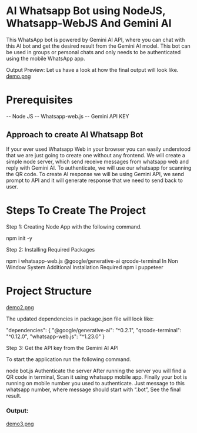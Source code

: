 # AI Whatsapp Bot using NodeJS, Whatsapp-WebJS And Gemini AI

This WhatsApp bot is powered by Gemini AI API, where you can chat with this AI bot and get the desired result from the Gemini AI model. This bot can be used in groups or personal chats and only needs to be authenticated using the mobile WhatsApp app.

Output Preview: Let us have a look at how the final output will look like.
[demo.png](https://media.geeksforgeeks.org/wp-content/uploads/20240214020652/4_11zon.png)

# Prerequisites
 -- Node JS
 -- Whatsapp-web.js
 -- Gemini API KEY
## Approach to create AI Whatsapp Bot
If your ever used Whatsapp Web in your browser you can easily understood that we are just going to create one without any frontend.
We will create a simple node server, which send receive messages from whatsapp web and reply with Gemini AI.
To authenticate, we will use our whatsapp for scanning the QR code.
To create AI response we will be using Gemini API, we send prompt to API and it will generate response that we need to send back to user.

# Steps To Create The Project

Step 1: Creating Node App with the following command.

npm init -y

Step 2: Installing Required Packages

npm i whatsapp-web.js @google/generative-ai qrcode-terminal
In Non Window System Additional Installation Required
npm i puppeteer

# Project Structure
[demo2.png](https://media.geeksforgeeks.org/wp-content/uploads/20240216161936/project-structure.png)

The updated dependencies in package.json file will look like:

"dependencies": {
    "@google/generative-ai": "^0.2.1",
    "qrcode-terminal": "^0.12.0",
    "whatsapp-web.js": "^1.23.0"
}

Step 3: Get the API key from the Gemini AI API

To start the application run the following command.

node bot.js
Authenticate the server
After running the server you will find a QR code in terminal, Scan it using whatsapp mobile app.
Finally your bot is running on mobile number you used to authenticate.
Just message to this whatsapp number, where message should start with “.bot”, See the final result.

### Output:

[demo3.png](https://media.geeksforgeeks.org/wp-content/uploads/20240214020920/4_11zon.png)

